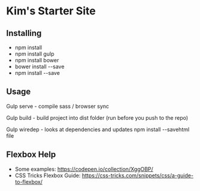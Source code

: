 # Kim's Starter Site #

## Installing

* npm install
* npm install gulp
* npm install bower
* bower install --save
* npm install --save

## Usage

Gulp serve - compile sass / browser sync

Gulp build - build project into dist folder (run before you push to the repo)

Gulp wiredep - looks at dependencies and updates npm install --savehtml file

## Flexbox Help

* Some examples: https://codepen.io/collection/XggOBP/
* CSS Tricks Flexbox Guide: https://css-tricks.com/snippets/css/a-guide-to-flexbox/